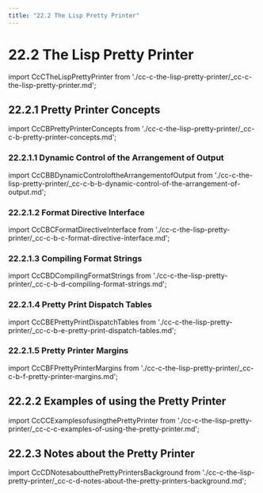 ```yaml
---
title: "22.2 The Lisp Pretty Printer"
---
```


# 22.2 The Lisp Pretty Printer

import CcCTheLispPrettyPrinter from './cc-c-the-lisp-pretty-printer/_cc-c-the-lisp-pretty-printer.md';

<CcCTheLispPrettyPrinter />

## 22.2.1 Pretty Printer Concepts

import CcCBPrettyPrinterConcepts from './cc-c-the-lisp-pretty-printer/_cc-c-b-pretty-printer-concepts.md';

<CcCBPrettyPrinterConcepts />

### 22.2.1.1 Dynamic Control of the Arrangement of Output

import CcCBBDynamicControloftheArrangementofOutput from './cc-c-the-lisp-pretty-printer/_cc-c-b-b-dynamic-control-of-the-arrangement-of-output.md';

<CcCBBDynamicControloftheArrangementofOutput />

### 22.2.1.2 Format Directive Interface

import CcCBCFormatDirectiveInterface from './cc-c-the-lisp-pretty-printer/_cc-c-b-c-format-directive-interface.md';

<CcCBCFormatDirectiveInterface />

### 22.2.1.3 Compiling Format Strings

import CcCBDCompilingFormatStrings from './cc-c-the-lisp-pretty-printer/_cc-c-b-d-compiling-format-strings.md';

<CcCBDCompilingFormatStrings />

### 22.2.1.4 Pretty Print Dispatch Tables

import CcCBEPrettyPrintDispatchTables from './cc-c-the-lisp-pretty-printer/_cc-c-b-e-pretty-print-dispatch-tables.md';

<CcCBEPrettyPrintDispatchTables />

### 22.2.1.5 Pretty Printer Margins

import CcCBFPrettyPrinterMargins from './cc-c-the-lisp-pretty-printer/_cc-c-b-f-pretty-printer-margins.md';

<CcCBFPrettyPrinterMargins />

## 22.2.2 Examples of using the Pretty Printer

import CcCCExamplesofusingthePrettyPrinter from './cc-c-the-lisp-pretty-printer/_cc-c-c-examples-of-using-the-pretty-printer.md';

<CcCCExamplesofusingthePrettyPrinter />

## 22.2.3 Notes about the Pretty Printer

import CcCDNotesaboutthePrettyPrintersBackground from './cc-c-the-lisp-pretty-printer/_cc-c-d-notes-about-the-pretty-printers-background.md';

<CcCDNotesaboutthePrettyPrintersBackground />

